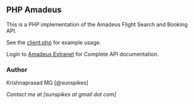 ## PHP Amadeus

This is a PHP implementation of the Amadeus Flight Search and Booking API.

See the [client.php](https://github.com/sunspikes/PHP-Amadeus/blob/master/example.php) for example usage.

Login to [Amadeus Extranet](https://extranets.us.amadeus.com) for Complete API documentation.


### Author

Krishnaprasad MG [@sunspikes]

_Contact me at [sunspikes at gmail dot com]_
